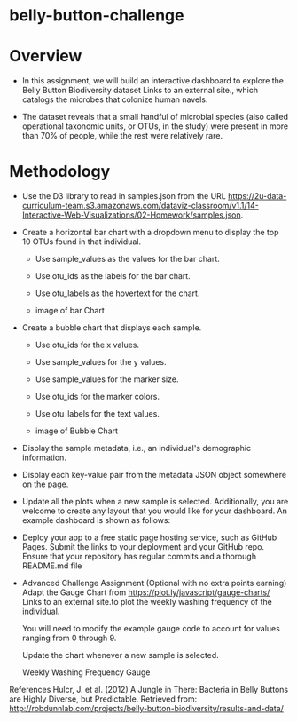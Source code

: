 # belly-button-challenge

# Overview
* In this assignment, we will build an interactive dashboard to explore the Belly Button Biodiversity dataset Links to an external site., which catalogs the microbes that colonize human navels.

* The dataset reveals that a small handful of microbial species (also called operational taxonomic units, or OTUs, in the study) were present in more than 70% of people, while the rest were relatively rare.

# Methodology

* Use the D3 library to read in samples.json from the URL https://2u-data-curriculum-team.s3.amazonaws.com/dataviz-classroom/v1.1/14-Interactive-Web-Visualizations/02-Homework/samples.json.

* Create a horizontal bar chart with a dropdown menu to display the top 10 OTUs found in that individual.

    * Use sample_values as the values for the bar chart.

    * Use otu_ids as the labels for the bar chart.

    * Use otu_labels as the hovertext for the chart.

    * image of bar Chart

* Create a bubble chart that displays each sample.

    * Use otu_ids for the x values.

    * Use sample_values for the y values.

    * Use sample_values for the marker size.

    * Use otu_ids for the marker colors.

    * Use otu_labels for the text values.

    * image of Bubble Chart

* Display the sample metadata, i.e., an individual's demographic information.

* Display each key-value pair from the metadata JSON object somewhere on the page.

* Update all the plots when a new sample is selected. Additionally, you are welcome to create any layout that you would like for your dashboard. An example dashboard is shown as follows:

* Deploy your app to a free static page hosting service, such as GitHub Pages. Submit the links to your deployment and your GitHub repo. Ensure that your repository has regular commits and a thorough README.md file

* Advanced Challenge Assignment (Optional with no extra points earning)
    Adapt the Gauge Chart from https://plot.ly/javascript/gauge-charts/ Links to an external site.to plot the weekly washing frequency of the individual.

    You will need to modify the example gauge code to account for values ranging from 0 through 9.

    Update the chart whenever a new sample is selected.

    Weekly Washing Frequency Gauge

References
Hulcr, J. et al. (2012) A Jungle in There: Bacteria in Belly Buttons are Highly Diverse, but Predictable. Retrieved from: http://robdunnlab.com/projects/belly-button-biodiversity/results-and-data/
